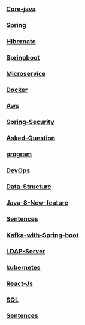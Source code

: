 ### [Core-java](https://github.com/amresh087/Question/wiki/1.001-Core-java)	          

### [Spring](https://github.com/amresh087/Question/wiki/1.002.-Spring)

### [Hibernate](https://github.com/amresh087/Question/wiki/1.003.-Hibernate)

### [Springboot](https://github.com/amresh087/Question/wiki/1.004.-Springboot)


### [Microservice](https://github.com/amresh087/Question/wiki/1.005.-Microservice)


### [Docker](https://github.com/amresh087/Question/wiki/1.006.-Docker)


### [Aws](https://github.com/amresh087/Question/wiki/1.007.-Aws)

### [Spring-Security](https://github.com/amresh087/Question/wiki/1.008.--Spring-Security)

### [Asked-Question](https://github.com/amresh087/Question/wiki/1.009.-Asked-Question)


### [program](https://github.com/amresh087/Question/wiki/1.010.-program)


### [DevOps](https://github.com/amresh087/Question/wiki/1.011-DevOps)


### [Data-Structure](https://github.com/amresh087/Question/wiki/1.012-Data-Structure)


### [Java-8-New-feature](https://github.com/amresh087/Question/wiki/1.013-Java-8-New-feature)


### [Sentences](https://github.com/amresh087/Question/wiki/1.014-Sentences)


### [Kafka-with-Spring-boot](https://github.com/amresh087/Question/wiki/1.016-Kafka-with-Spring-boot)


### [LDAP-Server](https://github.com/amresh087/Question/wiki/1.017-LDAP-Server)


### [kubernetes](https://github.com/amresh087/Question/wiki/1.018-kubernetes)


### [React-Js](https://github.com/amresh087/Question/wiki/1.019-React-Js)


### [SQL](https://github.com/amresh087/Question/wiki/1.020-SQL)


### [Sentences](https://github.com/amresh087/Question/wiki/1.022-Sentences)
